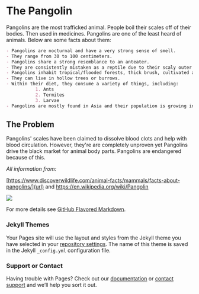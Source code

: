 # The Pangolin

Pangolins are the most trafficked animal. People boil their scales off of their bodies. Then used in medicines. Pangolins are one of the least heard of animals. Below are some facts about them: 

```markdown
- Pangolins are nocturnal and have a very strong sense of smell. 
- They range from 30 to 100 centimeters. 
- Pangolins share a strong resemblance to an anteater. 
- They are consistently mistaken as a reptile due to their scaly outer shell.
- Pangolins inhabit tropical/flooded forests, thick brush, cultivated areas, and savannah grasslands.
- They can live in hollow trees or burrows. 
- Within their diet, they consume a variety of things, including: 
           1. Ants
           2. Termites 
           3. Larvae
- Pangolins are mostly found in Asia and their population is growing in Africa. 
```
## The Problem 
Pangolins' scales have been claimed to dissolve blood clots and help with blood circulation. However, they're are completely unproven yet Pangolins drive the black market for animal body parts. Pangolins are endangered because of this. 



_All information from:_

[https://www.discoverwildlife.com/animal-facts/mammals/facts-about-pangolins/](url) and https://en.wikipedia.org/wiki/Pangolin

![](src)


For more details see [GitHub Flavored Markdown](https://guides.github.com/features/mastering-markdown/).

### Jekyll Themes

Your Pages site will use the layout and styles from the Jekyll theme you have selected in your [repository settings](https://github.com/oliviakim7/byeol/settings/pages). The name of this theme is saved in the Jekyll `_config.yml` configuration file.

### Support or Contact

Having trouble with Pages? Check out our [documentation](https://docs.github.com/categories/github-pages-basics/) or [contact support](https://support.github.com/contact) and we’ll help you sort it out.




